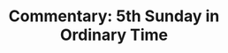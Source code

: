 ---
title: "Commentary: 5th Sunday in Ordinary Time"
layout: reader
description: "Theme: He heals the broken-hearted"
feature_image: posts/commentary-ordinary-time.jpg
category: commentary
published: true
---